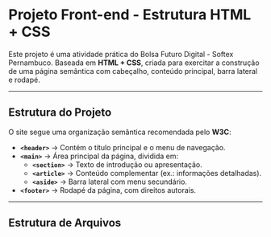 # Projeto Front-end - Estrutura HTML + CSS

Este projeto é uma atividade prática do Bolsa Futuro Digital - Softex Pernambuco. Baseada em **HTML + CSS**, criada para exercitar a construção de uma página semântica com cabeçalho, conteúdo principal, barra lateral e rodapé.

---

## Estrutura do Projeto

O site segue uma organização semântica recomendada pelo **W3C**:

- **`<header>`** → Contém o título principal e o menu de navegação.
- **`<main>`** → Área principal da página, dividida em:
  - **`<section>`** → Texto de introdução ou apresentação.
  - **`<article>`** → Conteúdo complementar (ex.: informações detalhadas).
  - **`<aside>`** → Barra lateral com menu secundário.
- **`<footer>`** → Rodapé da página, com direitos autorais.

---

## Estrutura de Arquivos

